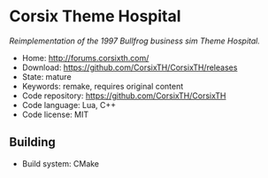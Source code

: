 # Corsix Theme Hospital

_Reimplementation of the 1997 Bullfrog business sim Theme Hospital._

- Home: http://forums.corsixth.com/
- Download: https://github.com/CorsixTH/CorsixTH/releases
- State: mature
- Keywords: remake, requires original content
- Code repository: https://github.com/CorsixTH/CorsixTH
- Code language: Lua, C++
- Code license: MIT

## Building

- Build system: CMake

